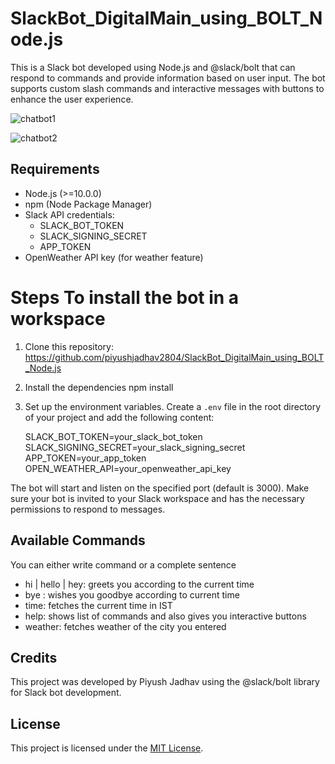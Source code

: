 # SlackBot_DigitalMain_using_BOLT_Node.js

This is a Slack bot developed using Node.js and @slack/bolt that can respond to commands and provide information based on user input. The bot supports custom slash commands and interactive messages with buttons to enhance the user experience.

![chatbot1](https://github.com/piyushjadhav2804/SlackBot_DigitalMain_using_BOLT_Node.js/assets/71430828/85d22136-368e-4b18-8ee1-cc190b0f7838)

![chatbot2](https://github.com/piyushjadhav2804/SlackBot_DigitalMain_using_BOLT_Node.js/assets/71430828/27549542-9289-4fb3-bb48-0da7d6b8e57a)

## Requirements

- Node.js (>=10.0.0)
- npm (Node Package Manager)
- Slack API credentials:
  - SLACK_BOT_TOKEN
  - SLACK_SIGNING_SECRET
  - APP_TOKEN
- OpenWeather API key (for weather feature)

# Steps To install the bot in a workspace

1. Clone this repository: https://github.com/piyushjadhav2804/SlackBot_DigitalMain_using_BOLT_Node.js
   
2. Install the dependencies
   npm install

3. Set up the environment variables.
   Create a `.env` file in the root directory of your project and add the following content:

   SLACK_BOT_TOKEN=your_slack_bot_token
   SLACK_SIGNING_SECRET=your_slack_signing_secret
   APP_TOKEN=your_app_token
   OPEN_WEATHER_API=your_openweather_api_key



The bot will start and listen on the specified port (default is 3000). Make sure your bot is invited to your Slack workspace and has the necessary permissions to respond to messages.

## Available Commands

You can either write command or a complete sentence
- hi | hello | hey: greets you according to the current time
- bye : wishes you goodbye according to current time
- time: fetches the current time in IST
- help: shows list of commands and also gives you interactive buttons
- weather: fetches weather of the city you entered
  

## Credits

This project was developed by Piyush Jadhav using the @slack/bolt library for Slack bot development.

## License

This project is licensed under the [MIT License](LICENSE).
